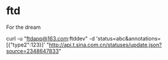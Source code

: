 # ftd
For the dream



curl -u "ftdapp@163.com:ftddev" -d 'status=abc&annotations=[{"type2":123}]' "http://api.t.sina.com.cn/statuses/update.json?source=2348647833"